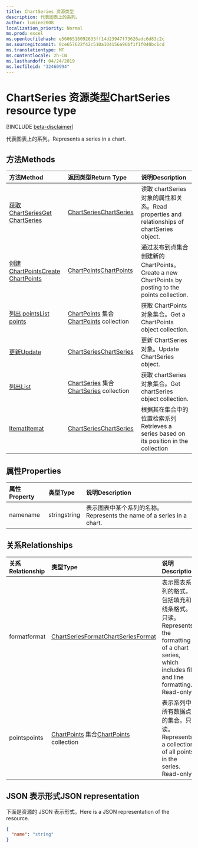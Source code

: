 ```yaml
---
title: ChartSeries 资源类型
description: 代表图表上的系列。
author: lumine2008
localization_priority: Normal
ms.prod: excel
ms.openlocfilehash: e5606516092633ff14d23947f73626adc6d83c2c
ms.sourcegitcommit: 0ce657622f42c510a104156a96bf1f1f040bc1cd
ms.translationtype: MT
ms.contentlocale: zh-CN
ms.lasthandoff: 04/24/2019
ms.locfileid: "32460994"
---
```

# <a name="chartseries-resource-type"></a><span data-ttu-id="994fa-103">ChartSeries 资源类型</span><span class="sxs-lookup"><span data-stu-id="994fa-103">ChartSeries resource type</span></span>

[!INCLUDE [beta-disclaimer](../../includes/beta-disclaimer.md)]

<span data-ttu-id="994fa-104">代表图表上的系列。</span><span class="sxs-lookup"><span data-stu-id="994fa-104">Represents a series in a chart.</span></span>


## <a name="methods"></a><span data-ttu-id="994fa-105">方法</span><span class="sxs-lookup"><span data-stu-id="994fa-105">Methods</span></span>

| <span data-ttu-id="994fa-106">方法</span><span class="sxs-lookup"><span data-stu-id="994fa-106">Method</span></span>           | <span data-ttu-id="994fa-107">返回类型</span><span class="sxs-lookup"><span data-stu-id="994fa-107">Return Type</span></span>    |<span data-ttu-id="994fa-108">说明</span><span class="sxs-lookup"><span data-stu-id="994fa-108">Description</span></span>|
|:---------------|:--------|:----------|
|[<span data-ttu-id="994fa-109">获取 ChartSeries</span><span class="sxs-lookup"><span data-stu-id="994fa-109">Get ChartSeries</span></span>](../api/chartseries-get.md) | [<span data-ttu-id="994fa-110">ChartSeries</span><span class="sxs-lookup"><span data-stu-id="994fa-110">ChartSeries</span></span>](chartseries.md) |<span data-ttu-id="994fa-111">读取 chartSeries 对象的属性和关系。</span><span class="sxs-lookup"><span data-stu-id="994fa-111">Read properties and relationships of chartSeries object.</span></span>|
|[<span data-ttu-id="994fa-112">创建 ChartPoints</span><span class="sxs-lookup"><span data-stu-id="994fa-112">Create ChartPoints</span></span>](../api/chartseries-post-points.md) |[<span data-ttu-id="994fa-113">ChartPoints</span><span class="sxs-lookup"><span data-stu-id="994fa-113">ChartPoints</span></span>](chartpoint.md)| <span data-ttu-id="994fa-114">通过发布到点集合创建新的 ChartPoints。</span><span class="sxs-lookup"><span data-stu-id="994fa-114">Create a new ChartPoints by posting to the points collection.</span></span>|
|[<span data-ttu-id="994fa-115">列出 points</span><span class="sxs-lookup"><span data-stu-id="994fa-115">List points</span></span>](../api/chartseries-list-points.md) |<span data-ttu-id="994fa-116">[ChartPoints](chartpoint.md) 集合</span><span class="sxs-lookup"><span data-stu-id="994fa-116">[ChartPoints](chartpoint.md) collection</span></span>| <span data-ttu-id="994fa-117">获取 ChartPoints 对象集合。</span><span class="sxs-lookup"><span data-stu-id="994fa-117">Get a ChartPoints object collection.</span></span>|
|[<span data-ttu-id="994fa-118">更新</span><span class="sxs-lookup"><span data-stu-id="994fa-118">Update</span></span>](../api/chartseries-update.md) | [<span data-ttu-id="994fa-119">ChartSeries</span><span class="sxs-lookup"><span data-stu-id="994fa-119">ChartSeries</span></span>](chartseries.md) |<span data-ttu-id="994fa-120">更新 ChartSeries 对象。</span><span class="sxs-lookup"><span data-stu-id="994fa-120">Update ChartSeries object.</span></span> |
|[<span data-ttu-id="994fa-121">列出</span><span class="sxs-lookup"><span data-stu-id="994fa-121">List</span></span>](../api/chartseries-list.md) | <span data-ttu-id="994fa-122">[ChartSeries](chartseries.md) 集合</span><span class="sxs-lookup"><span data-stu-id="994fa-122">[ChartSeries](chartseries.md) collection</span></span> |<span data-ttu-id="994fa-123">获取 chartSeries 对象集合。</span><span class="sxs-lookup"><span data-stu-id="994fa-123">Get chartSeries object collection.</span></span> |
|[<span data-ttu-id="994fa-124">Itemat</span><span class="sxs-lookup"><span data-stu-id="994fa-124">Itemat</span></span>](../api/chartseriescollection-itemat.md)|[<span data-ttu-id="994fa-125">ChartSeries</span><span class="sxs-lookup"><span data-stu-id="994fa-125">ChartSeries</span></span>](chartseries.md)|<span data-ttu-id="994fa-126">根据其在集合中的位置检索系列</span><span class="sxs-lookup"><span data-stu-id="994fa-126">Retrieves a series based on its position in the collection</span></span>|

## <a name="properties"></a><span data-ttu-id="994fa-127">属性</span><span class="sxs-lookup"><span data-stu-id="994fa-127">Properties</span></span>
| <span data-ttu-id="994fa-128">属性</span><span class="sxs-lookup"><span data-stu-id="994fa-128">Property</span></span>     | <span data-ttu-id="994fa-129">类型</span><span class="sxs-lookup"><span data-stu-id="994fa-129">Type</span></span>   |<span data-ttu-id="994fa-130">说明</span><span class="sxs-lookup"><span data-stu-id="994fa-130">Description</span></span>|
|:---------------|:--------|:----------|
|<span data-ttu-id="994fa-131">name</span><span class="sxs-lookup"><span data-stu-id="994fa-131">name</span></span>|<span data-ttu-id="994fa-132">string</span><span class="sxs-lookup"><span data-stu-id="994fa-132">string</span></span>|<span data-ttu-id="994fa-133">表示图表中某个系列的名称。</span><span class="sxs-lookup"><span data-stu-id="994fa-133">Represents the name of a series in a chart.</span></span>|

## <a name="relationships"></a><span data-ttu-id="994fa-134">关系</span><span class="sxs-lookup"><span data-stu-id="994fa-134">Relationships</span></span>
| <span data-ttu-id="994fa-135">关系</span><span class="sxs-lookup"><span data-stu-id="994fa-135">Relationship</span></span> | <span data-ttu-id="994fa-136">类型</span><span class="sxs-lookup"><span data-stu-id="994fa-136">Type</span></span>   |<span data-ttu-id="994fa-137">说明</span><span class="sxs-lookup"><span data-stu-id="994fa-137">Description</span></span>|
|:---------------|:--------|:----------|
|<span data-ttu-id="994fa-138">format</span><span class="sxs-lookup"><span data-stu-id="994fa-138">format</span></span>|[<span data-ttu-id="994fa-139">ChartSeriesFormat</span><span class="sxs-lookup"><span data-stu-id="994fa-139">ChartSeriesFormat</span></span>](chartseriesformat.md)|<span data-ttu-id="994fa-p101">表示图表系列的格式，包括填充和线条格式。只读。</span><span class="sxs-lookup"><span data-stu-id="994fa-p101">Represents the formatting of a chart series, which includes fill and line formatting. Read-only.</span></span>|
|<span data-ttu-id="994fa-142">points</span><span class="sxs-lookup"><span data-stu-id="994fa-142">points</span></span>|<span data-ttu-id="994fa-143">[ChartPoints](chartpoint.md) 集合</span><span class="sxs-lookup"><span data-stu-id="994fa-143">[ChartPoints](chartpoint.md) collection</span></span>|<span data-ttu-id="994fa-p102">表示系列中所有数据点的集合。只读。</span><span class="sxs-lookup"><span data-stu-id="994fa-p102">Represents a collection of all points in the series. Read-only.</span></span>|

## <a name="json-representation"></a><span data-ttu-id="994fa-146">JSON 表示形式</span><span class="sxs-lookup"><span data-stu-id="994fa-146">JSON representation</span></span>

<span data-ttu-id="994fa-147">下面是资源的 JSON 表示形式。</span><span class="sxs-lookup"><span data-stu-id="994fa-147">Here is a JSON representation of the resource.</span></span>

<!-- {
  "blockType": "resource",
  "optionalProperties": [

  ],
  "@odata.type": "microsoft.graph.chartSeries"
}-->

```json
{
  "name": "string"
}

```

<!-- uuid: 8fcb5dbc-d5aa-4681-8e31-b001d5168d79
2015-10-25 14:57:30 UTC -->
<!--
{
  "type": "#page.annotation",
  "description": "ChartSeries resource",
  "keywords": "",
  "section": "documentation",
  "tocPath": "",
  "suppressions": [
    "Error: /api-reference/beta/resources/chartseries.md:\r\n      Exception processing links.\r\n    System.ArgumentException: Link Definition was null. Link text: !INCLUDE [beta-disclaimer](../../includes/beta-disclaimer.md)\r\n      at ApiDoctor.Validation.DocFile.get_LinkDestinations()\r\n      at ApiDoctor.Validation.DocSet.ValidateLinks(Boolean includeWarnings, String[] relativePathForFiles, IssueLogger issues, Boolean requireFilenameCaseMatch, Boolean printOrphanedFiles)"
  ]
}
-->
